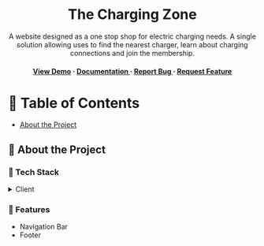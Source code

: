 <div align='center'>

<h1>The Charging Zone</h1>
<p>A website designed as a one stop shop for electric charging needs. A single solution allowing uses to find the nearest charger, learn about charging connections and join the membership.</p>

<h4> <a href=https://michaelja2983.github.io/chargingzone/>View Demo</a> <span> · </span> <a href="https://github.com/michaelja2983/chargingzone/blob/master/README.md"> Documentation </a> <span> · </span> <a href="https://github.com/michaelja2983/chargingzone/issues"> Report Bug </a> <span> · </span> <a href="https://github.com/michaelja2983/chargingzone/issues"> Request Feature </a> </h4>


</div>

# :notebook_with_decorative_cover: Table of Contents

- [About the Project](#star2-about-the-project)


## :star2: About the Project
### :space_invader: Tech Stack
<details> <summary>Client</summary> <ul>
<li><a href="bootstap.com">Bootstap</a></li>
</ul> </details>

### :dart: Features
- Navigation Bar
- Footer
